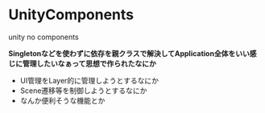 # UnityComponents
unity no components

**Singletonなどを使わずに依存を親クラスで解決してApplication全体をいい感じに管理したいなぁって思想で作られたなにか**

* UI管理をLayer的に管理しようとするなにか
* Scene遷移等を制御しようとするなにか
* なんか便利そうな機能とか

